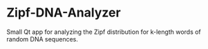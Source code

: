# Zipf-DNA-Analyzer
Small Qt app for analyzing the Zipf distribution for k-length words of random DNA sequences.
